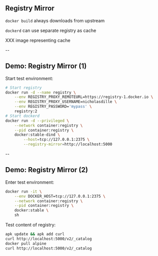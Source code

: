 ## Registry Mirror

`docker build` always downloads from upstream

`dockerd` can use separate registry as cache

XXX image representing cache

--

## Demo: Registry Mirror (1)

Start test environment:

```bash
# Start registry
docker run -d --name registry \
    --env REGISTRY_PROXY_REMOTEURL=https://registry-1.docker.io \
    --env REGISTRY_PROXY_USERNAME=nicholasdille \
    --env REGISTRY_PASSWORD='mypass' \
    registry:2
# Start dockerd
docker run -d --privileged \
    --network container:registry \
    --pid container:registry \
    docker:stable-dind \
        --host=tcp://127.0.0.1:2375 \
        --registry-mirror=http://localhost:5000
```

--

## Demo: Registry Mirror (2)

Enter test environment:

```bash
docker run -it \
    --env DOCKER_HOST=tcp://127.0.0.1:2375 \
    --network container:registry \
    --pid container:registry \
    docker:stable \
    sh
```

Test content of registry:

```bash
apk update && apk add curl
curl http://localhost:5000/v2/_catalog
docker pull alpine
curl http://localhost:5000/v2/_catalog
```

